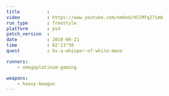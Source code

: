 ```yaml
---
title          :
video          : https://www.youtube.com/embed/HCCMfq27imA
run_type       : freestyle
platform       : ps4
patch_version  : 
date           : 2018-06-21
time           : 02'13"50
quest          : 9★-a-whisper-of-white-mane

runners:
    - omegaplatinum-gaming

weapons:
    - heavy-bowgun
---
```


